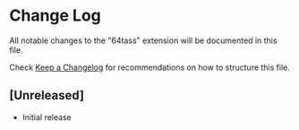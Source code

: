 # Change Log

All notable changes to the "64tass" extension will be documented in this file.

Check [Keep a Changelog](http://keepachangelog.com/) for recommendations on how to structure this file.

## [Unreleased]

- Initial release